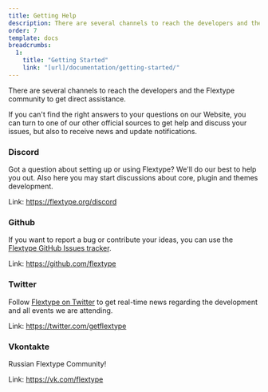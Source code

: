 ```yaml
---
title: Getting Help
description: There are several channels to reach the developers and the Flextype community to get direct assistance.
order: 7
template: docs
breadcrumbs:
  1:
    title: "Getting Started"
    link: "[url]/documentation/getting-started/"
---
```

There are several channels to reach the developers and the Flextype community to get direct assistance.

If you can't find the right answers to your questions on our Website, you can turn to one of our other official sources to get help and discuss your issues, but also to receive news and update notifications.

### Discord

Got a question about setting up or using Flextype? We'll do our best to help you out. Also here you may start discussions about core, plugin and themes development.

Link: <https://flextype.org/discord>

### Github

If you want to report a bug or contribute your ideas, you can use the [Flextype GitHub Issues tracker](https://github.com/flextype/flextype/issues).

Link: <https://github.com/flextype>

### Twitter

Follow [Flextype on Twitter](https://twitter.com/getflextype) to get real-time news regarding the development and all events we are attending.

Link: <https://twitter.com/getflextype>

### Vkontakte

Russian Flextype Community!

Link: <https://vk.com/flextype>
